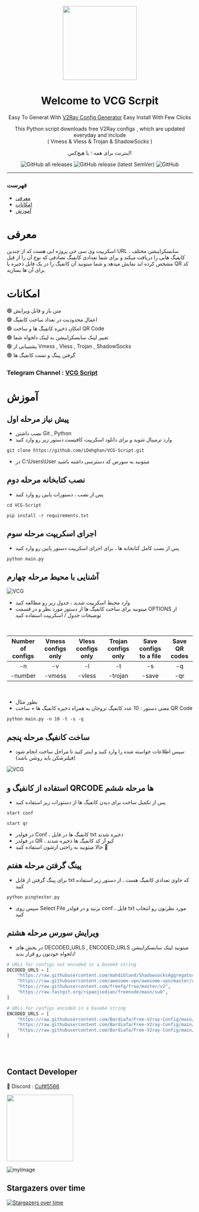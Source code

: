 <p align="center">
  <a href="https://github.com/iDehghan/VCG-Script" target="_blank" rel="noopener noreferrer">
    <picture>
      <img width="200" height="200" src="https://i.ibb.co/pQq5BNh/v-logo-yellow.png">
    </picture>
  </a>
</p>

<h1 align="center"/>Welcome to VCG Scrpit</h1>

<p align="center">
Easy To Generat With <a href="https://github.com/iDehghan/VCG-Script">V2Ray Config Generator</a> Easy Install With Few Clicks
</p>

<p align="center">This Python script downloads free V2Ray configs , which are updated everyday and include <br>( Vmess & Vless & Trojan & ShadowSocks )</p>
<p align="center">اینترنت برای همه ؛ یا هیچ‌کس!</p>
<p align="center">
<img alt="GitHub all releases" src="https://img.shields.io/github/downloads/iDehghan/VCG-Script/total?color=white&style=for-the-badge">
<img alt="GitHub release (latest SemVer)" src="https://img.shields.io/github/v/release/iDehghan/VCG-Script?color=white&style=for-the-badge">
<img alt="GitHub" src="https://img.shields.io/github/license/iDehghan/VCG-Script?color=white&style=for-the-badge">
</p>
<hr>

### فهرست
- [معرفی](#معرفی)<br>
- [امکانات](#امکانات)<br>
- [آموزش](#آموزش) <br>
# معرفی
اسکریپت وی سی جی پروژه ایی هست که از چندین URL سابسکرایبشن مختلف ، کانفیگ هایی را دریافت میکند و برای شما تعدادی کانفیگ تصادفی که نوع آن را از قبل مشخص کرده اید نمایش میدهد و شما میتونید آن‌ کانفیگ را در یک فایل ذخیره یا QR کد برای آن‌ ها بسازید


# امکانات
:green_circle: متن باز و قابل ویرایش <br>
:green_circle: اعمال محدودیت در تعداد ساخت کانفیگ<br>
:green_circle: امکان ذخیره کانفیگ ها و ساخت QR Code<br>
:green_circle: تغییر لینک سابسکرایبشن به لینک دلخواه شما<br>
:green_circle: پشتیبانی از Vmess , Vless , Trojan , ShadowSocks<br>
:green_circle: گرفتن پینگ و تست کانفیگ ها<br>


### Telegram Channel : [VCG Script](https://t.me/VCGScript)

# آموزش

## پیش نیاز مرحله اول
- نصب داشتن Git , Python
- وارد ترمینال شوید و برای دانلود اسکریپت کافیست دستور زیر رو وارد کنید
```
git clone https://github.com/iDehghan/VCG-Script.git
```
- در C:\Users\User میتونید به سورس کد دسترسی داشته باشید
>  
## نصب کتابخانه مرحله دوم
- پس از نصب ، دستورات پایین رو وارد کنید
```
cd VCG-Script
```
```
pip install -r requirements.txt
```
## اجرای اسکریپت مرحله سوم
- پس از نصب کامل کتابخانه ها ، برای اجرای اسکریپت دستور پایین رو وارد کنید
```
python main.py
```
## آشنایی با محیط مرحله چهارم
<a><img alt="VCG" src="https://i.ibb.co/0cSmRJc/image.png"></a>
- وارد محیط اسکریپت شدید ، جدول زیر رو مطالعه کنید
- میتونید برای ساخت کانفیگ ها از دستور مورد نظر و در قسمت OPTIONS از توضیحات جدول / اسکریپت استفاده کنید
<br>

|Number of configs|Vmess configs only|Vless configs only|Trojan configs only|Save configs to a file|Save QR codes|
|:---:|:---:|:---:|:---:|:---:|:---:|
|-n| -v| -l| -t| -s| -q|
|-number| -vmess| -vless| -trojan| -save| -qr|

<br>

- بطور مثال
- معنی دستور : 10 عدد کانفیگ تروجان به همراه ذخیره کانفیگ ها + ساخت QR Code 
````
python main.py -n 10 -t -s -q
````
## ساخت کانفیگ مرحله پنجم
- سپس اطلاعات خواسته شده را وارد کنید و اینتر کنید تا مراحل ساخت انجام شود (فیلترشکن باید روشن باشد)

<a><img alt="VCG" src="https://i.ibb.co/nM5bZWs/Screenshot-2023-05-31-214717.png"></a>

## استفاده از کانفیگ و QRCODE ها مرحله ششم
- پس از تکمیل ساخت برای دیدن کانفیگ ها از دستورات زیر استفاده کنید
````
start conf
````
````
start qr
````
- در فولدر Conf ، کانفیگ ها در فایل txt ذخیره شدند
- در فولدر QR ، کیو آر کد کانفیگ ها ذخیره شدند
- حالا میتونید به راحتی ازشون استفاده کنید 🎁

## پینگ گرفتن مرحله هفتم
- برای پینگ گرفتن از فایل txt که حاوی تعدادی کانفیگ هست ، از دستور زیر استفاده کنید
````
python pingtester.py
````
- سپس روی Select File بزنید و در فولدر conf ، فایل txt مورد نظرتون رو انتخاب کنید

## ویرایش سورس مرحله هشتم
- در بخش های DECODED_URLS , ENCODED_URLS میتونید لینک سابسکرایبشن دلخواه خودتون رو قرار بدید!
```python
# URLs for configs not encoded in a base64 string
DECODED_URLS = [
    "https://raw.githubusercontent.com/mahdibland/ShadowsocksAggregator/master/sub/sub_merge.txt",
    "https://raw.githubusercontent.com/awesome-vpn/awesome-vpn/master/all",
    "https://raw.githubusercontent.com/freefq/free/master/v2",
    "https://raw.fastgit.org/ripaojiedian/freenode/main/sub",
]

# URLs for configs encoded in a base64 string
ENCODED_URLS = [
    "https://raw.githubusercontent.com/Bardiafa/Free-V2ray-Config/main/Splitted-By-Protocol/vmess.txt",
    "https://raw.githubusercontent.com/Bardiafa/Free-V2ray-Config/main/Splitted-By-Protocol/vless.txt",
    "https://raw.githubusercontent.com/Bardiafa/Free-V2ray-Config/main/Splitted-By-Protocol/trojan.txt",
]
```
<br>
<br>

## Contact Developer

💎 Discord : [Cuf#5566](http://discordapp.com/users/767770096319201290)

<a href="http://www.coffeete.ir/Dehghan"><img src="http://www.coffeete.ir/images/buttons/lemonchiffon.png" style="width:180px;"/></a>

![myImage](https://media.giphy.com/media/XRB1uf2F9bGOA/giphy.gif)


## Stargazers over time

[![Stargazers over time](https://starchart.cc/iDehghan/VCG-Script.svg)](https://starchart.cc/iDehghan/VCG-Script)

